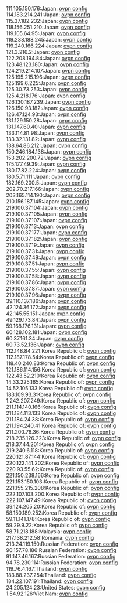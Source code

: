 111.105.150.176:Japan: [ovpn config](vpn/111_105_150_176.ovpn)  
114.183.214.241:Japan: [ovpn config](vpn/114_183_214_241.ovpn)  
115.37.182.232:Japan: [ovpn config](vpn/115_37_182_232.ovpn)  
118.156.251.210:Japan: [ovpn config](vpn/118_156_251_210.ovpn)  
119.105.64.95:Japan: [ovpn config](vpn/119_105_64_95.ovpn)  
119.238.188.245:Japan: [ovpn config](vpn/119_238_188_245.ovpn)  
119.240.166.224:Japan: [ovpn config](vpn/119_240_166_224.ovpn)  
121.3.216.2:Japan: [ovpn config](vpn/121_3_216_2.ovpn)  
122.208.194.84:Japan: [ovpn config](vpn/122_208_194_84.ovpn)  
123.48.123.180:Japan: [ovpn config](vpn/123_48_123_180.ovpn)  
124.219.214.107:Japan: [ovpn config](vpn/124_219_214_107.ovpn)  
125.195.215.196:Japan: [ovpn config](vpn/125_195_215_196.ovpn)  
125.199.6.225:Japan: [ovpn config](vpn/125_199_6_225.ovpn)  
125.30.73.253:Japan: [ovpn config](vpn/125_30_73_253.ovpn)  
125.4.218.176:Japan: [ovpn config](vpn/125_4_218_176.ovpn)  
126.130.187.239:Japan: [ovpn config](vpn/126_130_187_239.ovpn)  
126.150.93.182:Japan: [ovpn config](vpn/126_150_93_182.ovpn)  
126.47.124.93:Japan: [ovpn config](vpn/126_47_124_93.ovpn)  
131.129.150.28:Japan: [ovpn config](vpn/131_129_150_28.ovpn)  
131.147.60.40:Japan: [ovpn config](vpn/131_147_60_40.ovpn)  
133.114.81.98:Japan: [ovpn config](vpn/133_114_81_98.ovpn)  
133.32.131.82:Japan: [ovpn config](vpn/133_32_131_82.ovpn)  
138.64.86.212:Japan: [ovpn config](vpn/138_64_86_212.ovpn)  
150.246.184.138:Japan: [ovpn config](vpn/150_246_184_138.ovpn)  
153.202.200.72:Japan: [ovpn config](vpn/153_202_200_72.ovpn)  
175.177.49.39:Japan: [ovpn config](vpn/175_177_49_39.ovpn)  
180.17.82.224:Japan: [ovpn config](vpn/180_17_82_224.ovpn)  
180.5.71.111:Japan: [ovpn config](vpn/180_5_71_111.ovpn)  
182.169.200.5:Japan: [ovpn config](vpn/182_169_200_5.ovpn)  
202.70.217.166:Japan: [ovpn config](vpn/202_70_217_166.ovpn)  
203.165.114.190:Japan: [ovpn config](vpn/203_165_114_190.ovpn)  
210.156.187.145:Japan: [ovpn config](vpn/210_156_187_145.ovpn)  
219.100.37.104:Japan: [ovpn config](vpn/219_100_37_104.ovpn)  
219.100.37.105:Japan: [ovpn config](vpn/219_100_37_105.ovpn)  
219.100.37.107:Japan: [ovpn config](vpn/219_100_37_107.ovpn)  
219.100.37.13:Japan: [ovpn config](vpn/219_100_37_13.ovpn)  
219.100.37.177:Japan: [ovpn config](vpn/219_100_37_177.ovpn)  
219.100.37.182:Japan: [ovpn config](vpn/219_100_37_182.ovpn)  
219.100.37.19:Japan: [ovpn config](vpn/219_100_37_19.ovpn)  
219.100.37.31:Japan: [ovpn config](vpn/219_100_37_31.ovpn)  
219.100.37.49:Japan: [ovpn config](vpn/219_100_37_49.ovpn)  
219.100.37.51:Japan: [ovpn config](vpn/219_100_37_51.ovpn)  
219.100.37.55:Japan: [ovpn config](vpn/219_100_37_55.ovpn)  
219.100.37.58:Japan: [ovpn config](vpn/219_100_37_58.ovpn)  
219.100.37.86:Japan: [ovpn config](vpn/219_100_37_86.ovpn)  
219.100.37.87:Japan: [ovpn config](vpn/219_100_37_87.ovpn)  
219.100.37.96:Japan: [ovpn config](vpn/219_100_37_96.ovpn)  
39.110.137.186:Japan: [ovpn config](vpn/39_110_137_186.ovpn)  
42.124.36.172:Japan: [ovpn config](vpn/42_124_36_172.ovpn)  
42.145.55.151:Japan: [ovpn config](vpn/42_145_55_151.ovpn)  
49.129.173.84:Japan: [ovpn config](vpn/49_129_173_84.ovpn)  
59.168.176.131:Japan: [ovpn config](vpn/59_168_176_131.ovpn)  
60.128.102.181:Japan: [ovpn config](vpn/60_128_102_181.ovpn)  
60.37.161.34:Japan: [ovpn config](vpn/60_37_161_34.ovpn)  
60.73.52.136:Japan: [ovpn config](vpn/60_73_52_136.ovpn)  
112.148.84.221:Korea Republic of: [ovpn config](vpn/112_148_84_221.ovpn)  
112.187.178.54:Korea Republic of: [ovpn config](vpn/112_187_178_54.ovpn)  
118.40.240.83:Korea Republic of: [ovpn config](vpn/118_40_240_83.ovpn)  
121.186.114.156:Korea Republic of: [ovpn config](vpn/121_186_114_156.ovpn)  
122.43.52.210:Korea Republic of: [ovpn config](vpn/122_43_52_210.ovpn)  
14.33.225.165:Korea Republic of: [ovpn config](vpn/14_33_225_165.ovpn)  
14.52.105.133:Korea Republic of: [ovpn config](vpn/14_52_105_133.ovpn)  
183.109.93.3:Korea Republic of: [ovpn config](vpn/183_109_93_3.ovpn)  
1.242.207.249:Korea Republic of: [ovpn config](vpn/1_242_207_249.ovpn)  
211.114.140.166:Korea Republic of: [ovpn config](vpn/211_114_140_166.ovpn)  
211.184.113.133:Korea Republic of: [ovpn config](vpn/211_184_113_133.ovpn)  
211.184.24.38:Korea Republic of: [ovpn config](vpn/211_184_24_38.ovpn)  
211.194.240.41:Korea Republic of: [ovpn config](vpn/211_194_240_41.ovpn)  
211.200.76.36:Korea Republic of: [ovpn config](vpn/211_200_76_36.ovpn)  
218.235.126.223:Korea Republic of: [ovpn config](vpn/218_235_126_223.ovpn)  
218.37.44.201:Korea Republic of: [ovpn config](vpn/218_37_44_201.ovpn)  
219.240.6.118:Korea Republic of: [ovpn config](vpn/219_240_6_118.ovpn)  
220.121.87.144:Korea Republic of: [ovpn config](vpn/220_121_87_144.ovpn)  
220.122.141.202:Korea Republic of: [ovpn config](vpn/220_122_141_202.ovpn)  
220.93.55.62:Korea Republic of: [ovpn config](vpn/220_93_55_62.ovpn)  
221.150.238.166:Korea Republic of: [ovpn config](vpn/221_150_238_166.ovpn)  
221.153.150.103:Korea Republic of: [ovpn config](vpn/221_153_150_103.ovpn)  
221.155.215.208:Korea Republic of: [ovpn config](vpn/221_155_215_208.ovpn)  
222.107.103.200:Korea Republic of: [ovpn config](vpn/222_107_103_200.ovpn)  
222.107.147.49:Korea Republic of: [ovpn config](vpn/222_107_147_49.ovpn)  
39.124.205.20:Korea Republic of: [ovpn config](vpn/39_124_205_20.ovpn)  
58.150.189.252:Korea Republic of: [ovpn config](vpn/58_150_189_252.ovpn)  
59.11.141.178:Korea Republic of: [ovpn config](vpn/59_11_141_178.ovpn)  
59.29.9.22:Korea Republic of: [ovpn config](vpn/59_29_9_22.ovpn)  
58.71.218.188:Malaysia: [ovpn config](vpn/58_71_218_188.ovpn)  
217.138.212.58:Romania: [ovpn config](vpn/217_138_212_58.ovpn)  
213.24.119.150:Russian Federation: [ovpn config](vpn/213_24_119_150.ovpn)  
90.157.78.186:Russian Federation: [ovpn config](vpn/90_157_78_186.ovpn)  
91.147.46.167:Russian Federation: [ovpn config](vpn/91_147_46_167.ovpn)  
94.78.230.114:Russian Federation: [ovpn config](vpn/94_78_230_114.ovpn)  
119.76.4.167:Thailand: [ovpn config](vpn/119_76_4_167.ovpn)  
183.88.237.254:Thailand: [ovpn config](vpn/183_88_237_254.ovpn)  
184.22.107.191:Thailand: [ovpn config](vpn/184_22_107_191.ovpn)  
24.205.124.23:United States: [ovpn config](vpn/24_205_124_23.ovpn)  
1.54.92.126:Viet Nam: [ovpn config](vpn/1_54_92_126.ovpn)  
